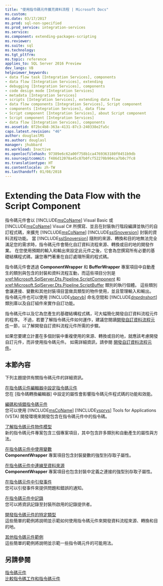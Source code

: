 ```yaml
---
title: "使用指令碼元件擴充資料流程 | Microsoft Docs"
ms.custom: 
ms.date: 03/17/2017
ms.prod: sql-non-specified
ms.prod_service: integration-services
ms.service: 
ms.component: extending-packages-scripting
ms.reviewer: 
ms.suite: sql
ms.technology: 
ms.tgt_pltfrm: 
ms.topic: reference
applies_to: SQL Server 2016 Preview
dev_langs: VB
helpviewer_keywords:
- data flow task [Integration Services], components
- data flow [Integration Services], extending
- debugging [Integration Services], components
- code design mode [Integration Services]
- metadata [Integration Services]
- scripts [Integration Services], extending data flow
- data flow components [Integration Services], Script component
- components [Integration Services], data flow
- Script component [Integration Services], about Script component
- Script component [Integration Services]
- data flow [Integration Services], components
ms.assetid: 072bc4b8-363a-4131-87c3-240338e2fa5c
caps.latest.revision: "46"
author: douglaslMS
ms.author: douglasl
manager: jhubbard
ms.workload: Inactive
ms.openlocfilehash: 97389e6c62a00f758b1ca4769363180f0451b9db
ms.sourcegitcommit: f486d12078a45c87b0fcf52270b904ca7b0c7fc8
ms.translationtype: HT
ms.contentlocale: zh-TW
ms.lasthandoff: 01/08/2018
---
```

# <a name="extending-the-data-flow-with-the-script-component"></a>Extending the Data Flow with the Script Component
  指令碼元件會以 [!INCLUDE[msCoName](../../../includes/msconame-md.md)] Visual Basic 或 [!INCLUDE[msCoName](../../../includes/msconame-md.md)] Visual C# 所撰寫、並且在封裝執行階段編譯並執行的自訂程式碼，來擴充 [!INCLUDE[msCoName](../../../includes/msconame-md.md)] [!INCLUDE[ssISnoversion](../../../includes/ssisnoversion-md.md)] 封裝的資料流程功能。 當 [!INCLUDE[ssISnoversion](../../../includes/ssisnoversion-md.md)] 隨附的來源、轉換和目的地無法完全滿足您的需求時，指令碼元件會簡化自訂資料流程來源、轉換或目的地的開發作業。 在您使用預期的輸入和輸出來設定此元件之後，它會為您撰寫所有必要的基礎結構程式碼，讓您專門著重在自訂處理所需的程式碼。  
  
 指令碼元件會透過 **ComponentWrapper** 和 **BufferWrapper** 專案項目中自動產生的類別與包含的封裝和資料流程互動，而這些項目分別是 <xref:Microsoft.SqlServer.Dts.Pipeline.ScriptComponent> 和 <xref:Microsoft.SqlServer.Dts.Pipeline.ScriptBuffer> 類別的執行個體。 這些類別會讓連接、變數和其他封裝項目當做具類型的物件使用，並且管理輸入和輸出。 指令碼元件也可以使用 [!INCLUDE[vbprvb](../../../includes/vbprvb-md.md)] 命名空間和 [!INCLUDE[dnprdnshort](../../../includes/dnprdnshort-md.md)] 類別庫以及自訂組件來實作自訂功能。  
  
 指令碼元件以及它為您產生的基礎結構程式碼，可大幅簡化開發自訂資料流程元件的程序。 不過，若要了解指令碼元件如何運作，建議您閱讀[開發自訂資料流程元件](../../../integration-services/extending-packages-custom-objects/data-flow/developing-a-custom-data-flow-component.md)一節，以了解開發自訂資料流程元件所需的步驟。  
  
 如果您要建立計畫在多個封裝中重複使用的來源、轉換或目的地，就應該考慮開發自訂元件，而非使用指令碼元件。 如需詳細資訊，請參閱 [開發自訂資料流程元件](../../../integration-services/extending-packages-custom-objects/data-flow/developing-a-custom-data-flow-component.md)。  
  
## <a name="in-this-section"></a>本節內容  
 下列主題提供有關指令碼元件的詳細資訊。  
  
 [在指令碼元件編輯器中設定指令碼元件](../../../integration-services/extending-packages-scripting/data-flow-script-component/configuring-the-script-component-in-the-script-component-editor.md)  
 您在 [指令碼轉換編輯器] 中設定的屬性會影響指令碼元件程式碼的功能和效能。  
  
 [編碼和偵錯指令碼元件](../../../integration-services/extending-packages-scripting/data-flow-script-component/coding-and-debugging-the-script-component.md)  
 您可以使用 [!INCLUDE[msCoName](../../../includes/msconame-md.md)] [!INCLUDE[vsprvs](../../../includes/vsprvs-md.md)] Tools for Applications (VSTA) 開發環境來開發包含在指令碼元件中的指令碼。  
  
 [了解指令碼元件物件模型](../../../integration-services/extending-packages-scripting/data-flow-script-component/understanding-the-script-component-object-model.md)  
 新的指令碼元件專案包含三個專案項目，其中包含許多類別和自動產生的屬性與方法。  
  
 [在指令碼元件中使用變數](../../../integration-services/extending-packages-scripting/data-flow-script-component/using-variables-in-the-script-component.md)  
 **ComponentWrapper** 專案項目包含封裝變數的強型別存取子屬性。  
  
 [在指令碼元件中連線至資料來源](../../../integration-services/extending-packages-scripting/data-flow-script-component/connecting-to-data-sources-in-the-script-component.md)  
 **ComponentWrapper** 專案項目也包含封裝中定義之連接的強型別存取子屬性。  
  
 [在指令碼元件中引發事件](../../../integration-services/extending-packages-scripting/data-flow-script-component/raising-events-in-the-script-component.md)  
 您可以引發事件來提供問題和錯誤的通知。  
  
 [在指令碼元件中記錄](../../../integration-services/extending-packages-scripting/data-flow-script-component/logging-in-the-script-component.md)  
 您可以將資訊記錄至封裝所啟用的記錄提供者。  
  
 [開發指令碼元件的特定類型](../../../integration-services/extending-packages-scripting-data-flow-script-component-types/developing-specific-types-of-script-components.md)  
 這些簡單的範例將說明並示範如何使用指令碼元件來開發資料流程來源、轉換和目的地。  
  
 [其他指令碼元件範例](../../../integration-services/extending-packages-scripting-data-flow-script-component-examples/additional-script-component-examples.md)  
 這些簡單的範例將說明並示範一些指令碼元件的可能用法。  
  
## <a name="see-also"></a>另請參閱  
 [指令碼元件](../../../integration-services/data-flow/transformations/script-component.md)   
 [比較指令碼工作和指令碼元件](../../../integration-services/extending-packages-scripting/comparing-the-script-task-and-the-script-component.md)  
  
  
